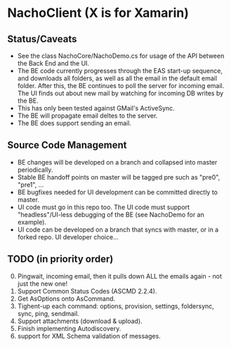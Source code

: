 # NachoClient (X is for Xamarin)

## Status/Caveats

* See the class NachoCore/NachoDemo.cs for usage of the API between the Back End and the UI.
* The BE code currently progresses through the EAS start-up sequence, and downloads all folders, as well as all the email in the default email folder. After this, the BE continues to poll the server for incoming email. The UI finds out about new mail by watching for incoming DB writes by the BE.
* This has only been tested against GMail's ActiveSync.
* The BE will propagate email deltes to the server.
* The BE does support sending an email.

## Source Code Management

* BE changes will be developed on a branch and collapsed into master periodically.
* Stable BE handoff points on master will be tagged pre<n> such as "pre0", "pre1", ...
* BE bugfixes needed for UI development can be committed directly to master.
* UI code must go in this repo too. The UI code must support "headless"/UI-less debugging of the BE (see NachoDemo for an example).
* UI code can be developed on a branch that syncs with master, or in a forked repo. UI developer choice...

## TODO (in priority order)

0. Pingwait, incoming email, then it pulls down ALL the emails again - not just the new one!
1. Support Common Status Codes (ASCMD 2.2.4).
2. Get AsOptions onto AsCommand.
3. Tighent-up each command: options, provision, settings, foldersync, sync, ping, sendmail.
4. Support attachments (download & upload).
5. Finish implementing Autodiscovery.
6. support for XML Schema validation of messages.
